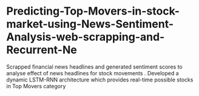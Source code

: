 # Predicting-Top-Movers-in-stock-market-using-News-Sentiment-Analysis-web-scrapping-and-Recurrent-Ne
Scrapped financial news headlines and generated sentiment scores to analyse effect of news headlines for stock movements . Developed a dynamic LSTM-RNN architecture which provides real-time possible stocks in Top Movers category
